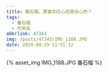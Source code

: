 ```yaml
---
title: 番石榴，更喜欢红心还是白心的？
tags:
  - 番石榴
  - 可带走
abbrlink: 47343
img: /posts/47343/IMG_1188.JPG
date: 2019-04-29 21:51:12
---
```


{% asset_img IMG_1188.JPG 番石榴 %}